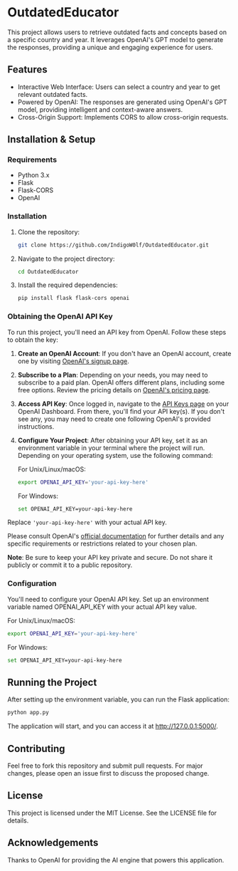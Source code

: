 # OutdatedEducator
This project allows users to retrieve outdated facts and concepts based on a specific country and year. It leverages OpenAI's GPT model to generate the responses, providing a unique and engaging experience for users.

## Features

- Interactive Web Interface: Users can select a country and year to get relevant outdated facts.
- Powered by OpenAI: The responses are generated using OpenAI's GPT model, providing intelligent and context-aware answers.
- Cross-Origin Support: Implements CORS to allow cross-origin requests.

## Installation & Setup

### Requirements

- Python 3.x
- Flask
- Flask-CORS
- OpenAI

### Installation

1. Clone the repository:

   ```bash
   git clone https://github.com/IndigoW0lf/OutdatedEducator.git
   ```

2. Navigate to the project directory:

   ```bash
   cd OutdatedEducator
   ```

3. Install the required dependencies:

   ```bash
   pip install flask flask-cors openai
   ```

### Obtaining the OpenAI API Key

To run this project, you'll need an API key from OpenAI. Follow these steps to obtain the key:

1. **Create an OpenAI Account**: If you don't have an OpenAI account, create one by visiting [OpenAI's signup page](https://platform.openai.com/signup).

2. **Subscribe to a Plan**: Depending on your needs, you may need to subscribe to a paid plan. OpenAI offers different plans, including some free options. Review the pricing details on [OpenAI's pricing page](https://openai.com/pricing).

3. **Access API Key**: Once logged in, navigate to the [API Keys page](https://platform.openai.com/account/api-keys) on your OpenAI Dashboard. From there, you'll find your API key(s). If you don't see any, you may need to create one following OpenAI's provided instructions.

4. **Configure Your Project**: After obtaining your API key, set it as an environment variable in your terminal where the project will run. Depending on your operating system, use the following command:

   For Unix/Linux/macOS:
   ```bash
   export OPENAI_API_KEY='your-api-key-here'
   ```

   For Windows:
   ```bash
   set OPENAI_API_KEY=your-api-key-here
   ```

Replace `'your-api-key-here'` with your actual API key.

Please consult OpenAI's [official documentation](https://platform.openai.com/docs/) for further details and any specific requirements or restrictions related to your chosen plan.

**Note**: Be sure to keep your API key private and secure. Do not share it publicly or commit it to a public repository.

### Configuration

You'll need to configure your OpenAI API key. Set up an environment variable named OPENAI_API_KEY with your actual API key value.

For Unix/Linux/macOS:

```bash
export OPENAI_API_KEY='your-api-key-here'
```

For Windows:

```bash
set OPENAI_API_KEY=your-api-key-here
```

## Running the Project

After setting up the environment variable, you can run the Flask application:

```bash
python app.py
```

The application will start, and you can access it at http://127.0.0.1:5000/.

## Contributing

Feel free to fork this repository and submit pull requests. For major changes, please open an issue first to discuss the proposed change.

## License

This project is licensed under the MIT License. See the LICENSE file for details.

## Acknowledgements

Thanks to OpenAI for providing the AI engine that powers this application.
